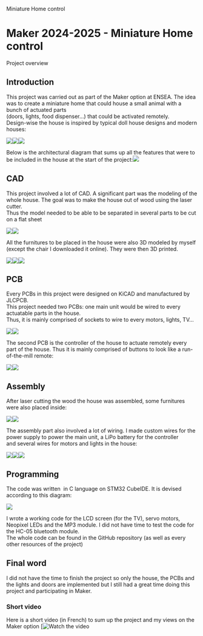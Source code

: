 Miniature Home control

Maker 2024-2025 - Miniature Home control
========================================

Project overview

Introduction
------------

This project was carried out as part of the Maker option at ENSEA. The idea was to create a miniature home that could house a small animal with a bunch of actuated parts  
(doors, lights, food dispenser...) that could be activated remotely.  
Design-wise the house is inspired by typical doll house designs and modern houses:

![](http://maker.coventgarden.fr/media/uploads/froala_editor/images/screen.png)![](http://maker.coventgarden.fr/media/uploads/froala_editor/images/screen1.png)![](http://maker.coventgarden.fr/media/uploads/froala_editor/images/screen2.png)

  

Below is the architectural diagram that sums up all the features that were to be included in the house at the start of the project:![](http://maker.coventgarden.fr/media/uploads/froala_editor/images/1745759258063.png)

CAD
---

This project involved a lot of CAD. A significant part was the modeling of the whole house. The goal was to make the house out of wood using the laser cutter.  
Thus the model needed to be able to be separated in several parts to be cut on a flat sheet

![](http://maker.coventgarden.fr/media/uploads/froala_editor/images/1745758736926.png)![](http://maker.coventgarden.fr/media/uploads/froala_editor/images/1745758788668.png)

All the furnitures to be placed in the house were also 3D modeled by myself (except the chair I downloaded it online). They were then 3D printed.

![](http://maker.coventgarden.fr/media/uploads/froala_editor/images/1745759042001.png)![](http://maker.coventgarden.fr/media/uploads/froala_editor/images/1745759064490.png)![](http://maker.coventgarden.fr/media/uploads/froala_editor/images/20250411_175810_wMgNOAr.jpg)

  

PCB
---

Every PCBs in this project were designed on KiCAD and manufactured by JLCPCB.  
This project needed two PCBs: one main unit would be wired to every actuatable parts in the house.  
Thus, it is mainly comprised of sockets to wire to every motors, lights, TV...

![](http://maker.coventgarden.fr/media/uploads/froala_editor/images/1745760197331.png)![](http://maker.coventgarden.fr/media/uploads/froala_editor/images/1745760786155.jpeg)

  

The second PCB is the controller of the house to actuate remotely every part of the house. Thus it is mainly comprised of buttons to look like a run-of-the-mill remote:

![](http://maker.coventgarden.fr/media/uploads/froala_editor/images/1745761047043.jpeg)![](http://maker.coventgarden.fr/media/uploads/froala_editor/images/1745761053683.jpeg)

Assembly
--------

After laser cutting the wood the house was assembled, some furnitures were also placed inside:

![](http://maker.coventgarden.fr/media/uploads/froala_editor/images/20250411_180402.jpg)![](http://maker.coventgarden.fr/media/uploads/froala_editor/images/1745761537156.png)

  

The assembly part also involved a lot of wiring. I made custom wires for the power supply to power the main unit, a LiPo battery for the controller  
and several wires for motors and lights in the house:

![](http://maker.coventgarden.fr/media/uploads/froala_editor/images/mieux.png)![](http://maker.coventgarden.fr/media/uploads/froala_editor/images/1745762384618.png)![](http://maker.coventgarden.fr/media/uploads/froala_editor/images/1745762737792.png)

  

Programming
-----------

The code was written  in C language on STM32 CubeIDE. It is devised according to this diagram:

![](http://maker.coventgarden.fr/media/uploads/froala_editor/images/1745763220026.png)

I wrote a working code for the LCD screen (for the TV), servo motors, Neopixel LEDs and the MP3 module. I did not have time to test the code for the HC-05 bluetooth module.  
The whole code can be found in the GitHub repository (as well as every other resources of the project)

Final word
----------

I did not have the time to finish the project so only the house, the PCBs and the lights and doors are implemented but I still had a great time doing this project and participating in Maker.

### Short video

Here is a short video (in French) to sum up the project and my views on the Maker option
[![Watch the video](https://www.youtube.com/watch?v=WIeOZKU2mvY&t=1s)
